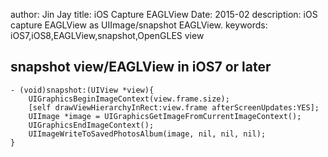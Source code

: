 author: Jin Jay
title: iOS Capture EAGLView
Date: 2015-02
description: iOS capture EAGLView as UIImage/snapshot EAGLView.
keywords:   iOS7,iOS8,EAGLView,snapshot,OpenGLES view

## snapshot view/EAGLView in iOS7 or later
	
	- (void)snapshot:(UIView *view){
	    UIGraphicsBeginImageContext(view.frame.size);
	    [self drawViewHierarchyInRect:view.frame afterScreenUpdates:YES];
	    UIImage *image = UIGraphicsGetImageFromCurrentImageContext();
	    UIGraphicsEndImageContext();
	    UIImageWriteToSavedPhotosAlbum(image, nil, nil, nil);
	}


